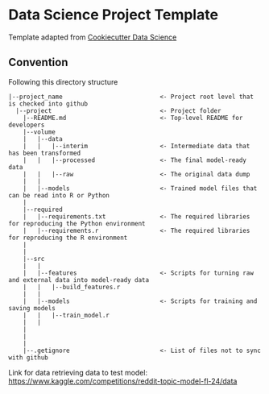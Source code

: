 # Data Science Project Template

Template adapted from [Cookiecutter Data Science](https://drivendata.github.io/cookiecutter-data-science/)



## Convention

Following this directory structure
```
|--project_name                           <- Project root level that is checked into github
  |--project                              <- Project folder
    |--README.md                          <- Top-level README for developers
    |--volume
    |   |--data
    |   |   |--interim                    <- Intermediate data that has been transformed
    |   |   |--processed                  <- The final model-ready data
    |   |   |--raw                        <- The original data dump
    |   |
    |   |--models                         <- Trained model files that can be read into R or Python
    |
    |--required
    |   |--requirements.txt               <- The required libraries for reproducing the Python environment
    |   |--requirements.r                 <- The required libraries for reproducing the R environment
    |
    |
    |--src
    |   |
    |   |--features                       <- Scripts for turning raw and external data into model-ready data
    |   |   |--build_features.r
    |   |
    |   |--models                         <- Scripts for training and saving models
    |   |   |--train_model.r
    |   |
    |
    |
    |
    |--.getignore                         <- List of files not to sync with github
```

Link for data retrieving data to test model: https://www.kaggle.com/competitions/reddit-topic-model-fl-24/data
